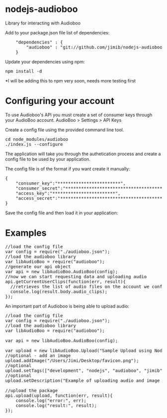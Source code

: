 nodejs-audioboo
================

Library for interacting with Audioboo

Add to your package.json file list of dependencies:
<pre>
	"dependencies" : {
		"audioboo" : "git://github.com/jimib/nodejs-audioboo.git#master"
	}
</pre>

Update your dependencies using npm:
<pre>
npm install -d
</pre>

*I will be adding this to npm very soon, needs more testing first


Configuring your account
========================

To use Audioboo's API you must create a set of consumer keys through your AudioBoo account.
AudioBoo > Settings > API Keys

Create a config file using the provided command line tool.

<pre>
cd node_modules/audioboo
./index.js --configure
</pre>

The application will take you through the authetication process and create a config file to be used by your application.

The config file is of the format if you want create it manually:
<pre>
{
	"consumer_key":"************************",
	"consumer_secret":"****************************************************************",
	"access_key":"************************",
	"access_secret":"****************************************************************"
}
</pre>

Save the config file and then load it in your application:

Examples
========

<pre>
//load the config file
var config = require("./audioboo.json");
//load the audioboo library
var libAudioBoo = require("audioboo");
//generate our api object
var api = new libAudioBoo.AudioBoo(config);
//now we can start requesting data and uploading audio
api.getCurrentUserClips(function(err, result){
  //retrieves the list of audio files on the account we configure the application to use
  console.log(result.body.audio_clips);
});
</pre>

An important part of Audioboo is being able to upload audio:

<pre>
//load the config file
var config = require("./audioboo.json");
//load the audioboo library
var libAudioBoo = require("audioboo");

var api = new libAudioBoo.AudioBoo(config);

var upload = new libAudioBoo.Upload("Sample Upload using NodeJs Audioboo Library", "/Users/Jimi/Desktop/001.mp3");
//optional - add an image
upload.addImage("/Users/Jimi/Desktop/favicon.png");
//optional
upload.setTags(["development", "nodejs", "audioboo", "jimib"]);
//optional
upload.setDescription("Example of uploading audio and image using nodejs-audioboo.\n View the github repo @ https://github.com/jimib/nodejs-audioboo");

//upload the package
api.upload(upload, function(err, result){
	console.log("error:", err);
	console.log("result:", result);
});
</pre>
